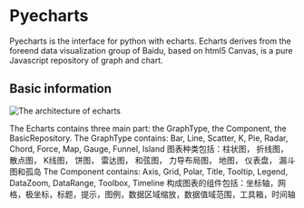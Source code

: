 # Pyecharts

Pyecharts is the interface for python with echarts.
Echarts derives from the foreend data visualization group of Baidu, based on html5 Canvas, is a pure Javascript repository of graph and chart.


## Basic information
![The architecture of echarts](https://github.com/CesareLink/Selfmade_Noetbook/blob/main/Visualization/Echarts.png)

The Echarts contains three main part: the GraphType, the Component, the BasicRepository.
The GraphType contains: Bar, Line, Scatter, K, Pie, Radar, Chord, Force, Map, Gauge, Funnel, Island
图表种类包括：柱状图， 折线图， 散点图， K线图， 饼图， 雷达图， 和弦图， 力导布局图， 地图， 仪表盘， 漏斗图和孤岛
The Component contains: Axis, Grid, Polar, Title, Tooltip, Legend, DataZoom, DataRange, Toolbox, Timeline
构成图表的组件包括：坐标轴，网格，极坐标，标题，提示，图例，数据区域缩放，数据值域范围，工具箱，时间轴
